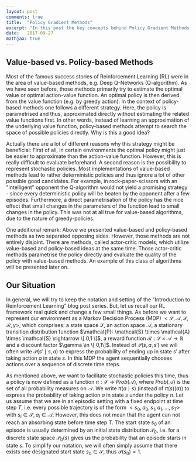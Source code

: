 ```yaml
---
layout: post
comments: true
title:  "Policy Gradient Methods"
excerpt: "In this post the key concepts behind Policy Gradient Methods will be discussed. Sample topics are the REINFORCE algorithm and the Policy Gradient Theorem. In the end, the learned algorithms will be used to solve the MountainCar environment of the OpenAI Gym."
date:   2017-09-27
mathjax: true
---
```


## Value-based vs. Policy-based Methods

Most of the famous success stories of Reinforcement Learning (RL) were in the area of value-based methods, e.g. Deep Q-Networks (Q-algorithm). As we have seen before, those methods primarily try to estimate the optimal value or optimal action-value function. An optimal policy is then derived from the value function (e.g. by greedy action). In the context of policy-based methods one follows a different strategy. Here, the policy is parametrised and thus, approximated directly without estimating the related value functions first. In other words, instead of learning an approximation of the underlying value function, policy-based methods attempt to search the space of possible policies directly. Why is this a good idea?

Actually there are a lot of different reasons why this strategy might be beneficial: First of all, in certain environments the optimal policy might just be easier to approximate than the action-value function. However, this is really difficult to evaluate beforehand. A second reason is the possibility to represent stochastic policies. Most implementations of value-based methods lead to rather deterministic policies and thus ignore a lot of other possible good candidates. For example, in rock-paper-scissors with an "intelligent" opponent the Q-algorithm would not yield a promising strategy - since every deterministic policy will be beaten by the opponent after a few episodes. 
Furthermore, a direct parametrisation of the policy has the nice effect that small changes in the parameters of the function lead to small changes in the policy. This was not at all true for value-based algorithms, due to the nature of greedy-policies. 

One additional remark: Above we presented value-based and policy-based methods as two separated opposing sides. However, those methods are not entirely disjoint. There are methods, called actor-critic models, which utilize value-based and policy-based ideas at the same time. Those actor-critic methods parametrise the policy directly and evaluate the quality of the policy with value-based methods. An example of this class of algorithms will be presented later on.

## Our Situation

In general, we will try to keep the notation and setting of the "Introduction to Reinforcement Learning" blog post series. But, let us recall our RL framework real quick and change a few small things. As before we want to represent our environment as a Markov Decision Process (MDP) $< \mathcal{S}, \mathcal{A}, \mathcal{P}, \mathcal{R}, \gamma >$, which comprises: a state space $\mathcal{S}$, an action space $\mathcal{A}$, a stationary transition distribution function $\mathcal{P}: \mathcal{S} \times \mathcal{A} \times \mathcal{S} \rightarrow \[ 0,1 \]$, a reward function $\mathcal{R}: \mathcal{S} \times \mathcal{A} \rightarrow \mathbb{R}$ and a discount factor $\gamma \in \[ 0,1\]$. Instead of $\mathcal{P} (s,a,s')$ we will often write $\mathcal{P}(s'\mid s,a)$ to express the probability of ending up in state $s'$ after taking action $a$ in state $s$. In this MDP the agent sequentially chooses actions over a sequence of discrete time steps. 

As mentioned above, we want to facilitate stochastic policies this time, thus a policy is now defined as a function $\pi: \mathcal{S} \rightarrow Prob(\mathcal{A})$, where $Prob(\mathcal{A})$ is the set of all probability measures on $\mathcal{A}$. We write $\pi(a \mid s)$ (instead of $\pi(s)(a)$) to express the probability of taking action $a$ in state $s$ under the policy $\pi$. 
Let us assume that we are in an episodic setting with a fixed endpoint at time step $T$, i.e. every possible trajectory is of the form $<s_0,a_0,s_1,a_1,...,s_T>$ with $s_i \in \mathcal{S}, a_i \in \mathcal{A}$. However, this does not mean that the agent can not reach an absorbing state before time step $T$. The start state $s_0$ of an episode is usually determined by an initial state distribution $\mathcal{P}_0$, i.e. for a discrete state space $\mathcal{P}_0 (s)$ gives us the probability that an episode starts in state $s$. To simplify our notation, we will often simply assume that there exists one designated start state $s_0 \in \mathcal{S}$, thus $\mathcal{P} (s_0)=1$.     
      

